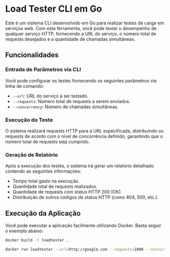 # Load Tester CLI em Go

Este é um sistema CLI desenvolvido em Go para realizar testes de carga em serviços web. Com esta ferramenta, você pode testar o desempenho de qualquer serviço HTTP, fornecendo a URL do serviço, o número total de requests desejados e a quantidade de chamadas simultâneas.

## Funcionalidades

### Entrada de Parâmetros via CLI

Você pode configurar os testes fornecendo os seguintes parâmetros via linha de comando:

- `--url`: URL do serviço a ser testado.
- `--requests`: Número total de requests a serem enviados.
- `--concurrency`: Número de chamadas simultâneas.

### Execução do Teste

O sistema realizará requests HTTP para a URL especificada, distribuindo os requests de acordo com o nível de concorrência definido, garantindo que o número total de requests seja cumprido.

### Geração de Relatório

Após a execução dos testes, o sistema irá gerar um relatório detalhado contendo as seguintes informações:

- Tempo total gasto na execução.
- Quantidade total de requests realizados.
- Quantidade de requests com status HTTP 200 (OK).
- Distribuição de outros códigos de status HTTP (como 404, 500, etc.).

## Execução da Aplicação

Você pode executar a aplicação facilmente utilizando Docker. Basta seguir o exemplo abaixo:


```bash
docker build -t loadtester .
``` 
```bash
docker run loadtester --url=http://google.com --requests=1000 --concurrency=10
``` 